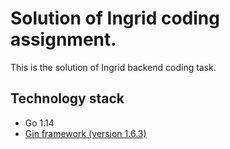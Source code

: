 # Solution of Ingrid coding assignment.
This is the solution of Ingrid backend coding task.

## Technology stack

- Go 1.14
- [Gin framework (version 1.6.3)](https://github.com/gin-gonic/gin)
